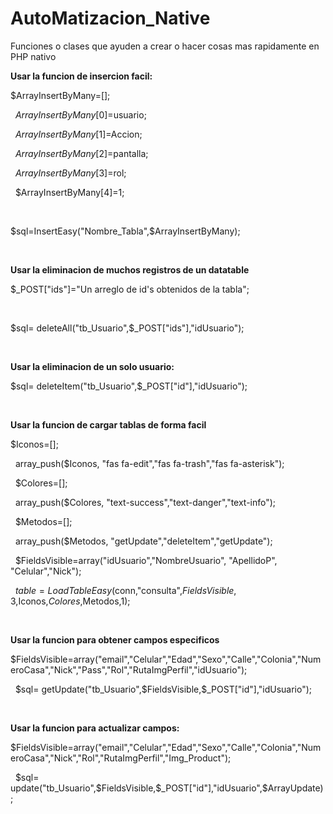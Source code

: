 # AutoMatizacion_Native
Funciones o clases que ayuden a crear o hacer cosas mas rapidamente en PHP nativo


**Usar la funcion de insercion facil:**

$ArrayInsertByMany=[];


&nbsp;
$ArrayInsertByMany[0]=$usuario;


&nbsp;
$ArrayInsertByMany[1]=$Accion;


&nbsp;
$ArrayInsertByMany[2]=$pantalla;


&nbsp;
$ArrayInsertByMany[3]=$rol;


&nbsp;
$ArrayInsertByMany[4]=1;


&nbsp;

$sql=InsertEasy("Nombre_Tabla",$ArrayInsertByMany);


&nbsp;

**Usar la eliminacion de muchos registros de un datatable**

$_POST["ids"]="Un arreglo de id's obtenidos de la tabla";


&nbsp;

$sql= deleteAll("tb_Usuario",$_POST["ids"],"idUsuario");


&nbsp;


**Usar la eliminacion de un solo usuario:**

$sql= deleteItem("tb_Usuario",$_POST["id"],"idUsuario");


&nbsp;

**Usar la funcion de cargar tablas de forma facil**

$Iconos=[];


&nbsp;
array_push($Iconos, "fas fa-edit","fas fa-trash","fas fa-asterisk");


&nbsp;
$Colores=[];


&nbsp;
array_push($Colores, "text-success","text-danger","text-info");


&nbsp;
$Metodos=[];


&nbsp;
array_push($Metodos, "getUpdate","deleteItem","getUpdate");


&nbsp;
$FieldsVisible=array("idUsuario","NombreUsuario", "ApellidoP", "Celular","Nick");


&nbsp;
$table= LoadTableEasy($conn,"consulta",$FieldsVisible,3,$Iconos,$Colores,$Metodos,1);


&nbsp;


**Usar la funcion para obtener campos especificos**

$FieldsVisible=array("email","Celular","Edad","Sexo","Calle","Colonia","NumeroCasa","Nick","Pass","Rol","RutaImgPerfil","idUsuario");


&nbsp;
$sql= getUpdate("tb_Usuario",$FieldsVisible,$_POST["id"],"idUsuario");


&nbsp;

**Usar la funcion para actualizar campos:**

$FieldsVisible=array("email","Celular","Edad","Sexo","Calle","Colonia","NumeroCasa","Nick","Rol","RutaImgPerfil","Img_Product");


&nbsp;
$sql= update("tb_Usuario",$FieldsVisible,$_POST["id"],"idUsuario",$ArrayUpdate);

